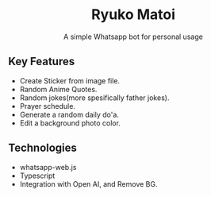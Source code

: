 <div align="center">
  <h1>Ryuko Matoi</h1>
  <p>A simple Whatsapp bot for personal usage</p>
</div>

## Key Features

- Create Sticker from image file.
- Random Anime Quotes.
- Random jokes(more spesifically father jokes).
- Prayer schedule.
- Generate a random daily do'a.
- Edit a background photo color.

## Technologies

- whatsapp-web.js
- Typescript
- Integration with Open AI, and Remove BG.
